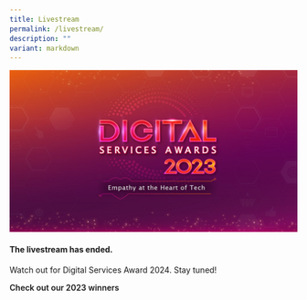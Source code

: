 ```yaml
---
title: Livestream
permalink: /livestream/
description: ""
variant: markdown
---
```

![Digital Services Awards logo banner](/images/dsa2023_kv.jpg)
<style type="text/css">
.content h4 {
    color: #B41E8E;
    font-weight: 700;
    }
	a.bp-button{text-decoration: none;font-weight:600;}
	a.bp-button:hover{text-decoration: underline;}
</style>
<div class="row">
  <div class="col is-12 has-text-centered">
    <h4><strong>The livestream has ended.</strong></h4>
    <p>Watch out for Digital Services Award 2024. Stay tuned!</p>
    <a target="_blank" class="bp-button is-primary is-uppercase" href="winners/2023/">Check out our 2023 winners</a> </div>
</div>